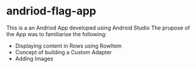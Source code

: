 # andriod-flag-app

This is a an Andriod App developed using Android Studio
The prupose of the App was to familiarise the following:
 - Displaying content in Rows using RowItem
 - Concept of building a Custom Adapter
 - Adding Images

